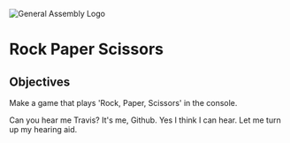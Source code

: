 ![General Assembly Logo](http://i.imgur.com/ke8USTq.png)

# Rock Paper Scissors

## Objectives

Make a game that plays 'Rock, Paper, Scissors' in the console.

Can you hear me Travis? It's me, Github.
Yes I think I can hear. Let me turn up my hearing aid.
